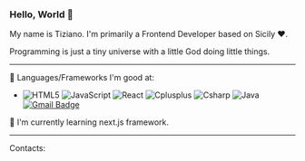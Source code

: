 ### Hello, World 👋

My name is Tiziano. I'm primarily a Frontend Developer based on Sicily ❤️. 

Programming is just a tiny universe with a little God doing little things.
<hr>

🔭 Languages/Frameworks I'm good at:
- ![HTML5](https://img.shields.io/badge/-HTML5-E34F26?style=flat-square&logo=html5&logoColor=white) ![JavaScript](https://img.shields.io/badge/-JavaScript-black?style=flat-square&logo=javascript)
![React](https://img.shields.io/badge/-React-61DBFB?style=flat-square&logo=react&logoColor=white)
![Cplusplus](https://img.shields.io/badge/-C++-00599C?style=flat-square&logo=cplusplus&logoColor=white)
![Csharp](https://img.shields.io/badge/-C%20Sharp-280068?style=flat-square&logo=csharp&logoColor=white)
![Java](https://img.shields.io/badge/-Java-white?style=flat-square&logo=&logoColor=0074BD)
[![Gmail Badge](https://img.shields.io/badge/-ing.miller.vega@gmail.com-c14438?style=flat-square&logo=Gmail&logoColor=white&link=mailto:ing.miller.vega@gmail.com)](mailto:ing.miller.vega@gmail.com)

🌱 I'm currently learning next.js framework.
<hr>
Contacts:
<!--
**Tirzo01/Tirzo01** is a ✨ _special_ ✨ repository because its `README.md` (this file) appears on your GitHub profile.

Here are some ideas to get you started:

- 🔭 I’m currently working on ...
- 🌱 I’m currently learning ...
- 👯 I’m looking to collaborate on ...
- 🤔 I’m looking for help with ...
- 💬 Ask me about ...
- 📫 How to reach me: ...
- 😄 Pronouns: ...
- ⚡ Fun fact: ...
-->
